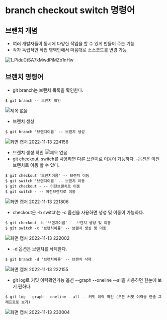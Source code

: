 # branch checkout switch 명령어
## 브랜치 개념
- 여러 개발자들이 동시에 다양한 작업을 할 수 있게 만들어 주는 기능
- 각자 독립적인 작업 영역안에서 마음대로 소스코드를 변경 가능
 
![1_PiduCtSA7kMwdPiMZo1nHw](https://user-images.githubusercontent.com/105197524/201524623-5006b04a-5d26-4100-b597-b36cb0e76441.jpg)

## 브랜치 명령어
- git branch는 브랜치 목록을 확인한다.
```
$ git branch -- 브랜치 확인
```
![제목 없음](https://user-images.githubusercontent.com/105197524/201523476-66a2a5ee-c3ab-4d2c-8bc5-63cdfd2024fd.png)
- 브랜치 생성
```
$ git branch '브랜치이름' -- 브랜치 생성
```
![화면 캡처 2022-11-13 224156](https://user-images.githubusercontent.com/105197524/201524835-5f6675e3-e13c-4c9d-989f-96a35de2930b.png)
- 브랜치 생성 확인
![제목 없음](https://user-images.githubusercontent.com/105197524/201523584-61f1f58f-e7b0-45ad-880d-2d8f1a8b2b91.png)
- git checkout, switch를 사용하면 다른 브랜치로 이동이 가능하다. -옵션은 이전 브랜치로 이동 할 수 있다.
```
$ git checkout '브랜치이름' -- 브랜치 이동
$ git switch '브랜치이름' -- 브랜치 이동
$ git checkout - -- 이전브랜치로 이동
$ git switch - -- 이전브랜치로 이동
```
![화면 캡처 2022-11-13 221806](https://user-images.githubusercontent.com/105197524/201523744-5894456a-2509-4852-ba8e-e4aa8b667290.png)
- checkout은 -b switch는 -c 옵션을 사용하면 생성 및 이동이 가능하다.
```
$ git checkout -b '브랜치이름' -- 브랜치 생성 및 이동
$ git switch -c '브랜치이름' -- 브랜치 생성 및 이동
```
![화면 캡처 2022-11-13 222002](https://user-images.githubusercontent.com/105197524/201523796-507e4bb4-9e5a-4fa3-b9da-22a5293aa8af.png)
- -d 옵션은 브랜치를 삭제한다.
```
$ git branch -d '브랜치이름' -- 브랜치 삭제
```
![화면 캡처 2022-11-13 222155](https://user-images.githubusercontent.com/105197524/201523878-21cf4921-ba8f-4509-8b13-4be55fb4cd88.png)
- git log로 커밋 이력확인가능 옵션 --graph --oneline --all을 사용하면 한눈에 보기 편하다.
```
$ git log --graph --oneline --all -- 커밋 이력 확인 (모든 커밋 이력을 한줄 그래프로로 보기)
```
![화면 캡처 2022-11-13 230004](https://user-images.githubusercontent.com/105197524/201525710-d3b28bdb-8dcd-40fb-9e4b-a2a2a1bf97d9.png)

